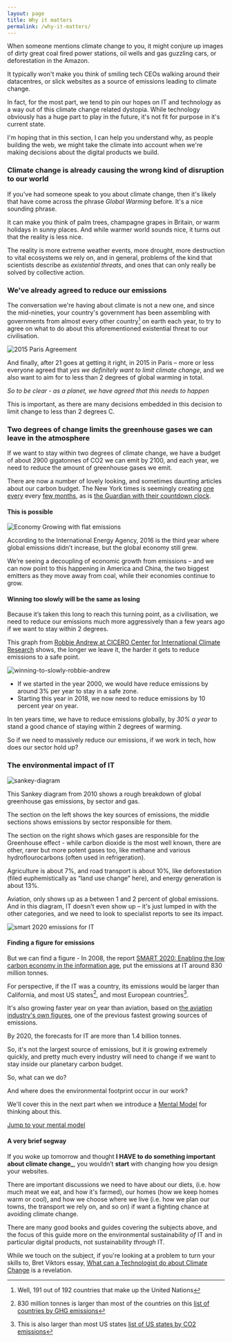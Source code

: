 ```yaml
---
layout: page
title: Why it matters
permalink: /why-it-matters/
---
```


When someone mentions climate change to you, it might conjure up images of dirty great coal fired power stations, oil wells and gas guzzling cars, or deforestation in the Amazon.

It typically won't make you think of smiling tech CEOs walking around their datacentres, or slick websites as a source of emissions leading to climate change.

In fact, for the most part, we tend to pin our hopes on IT and technology as a way out of this climate change related dystopia. While technology obviously has a huge part to play in the future, it's not fit for purpose in it's current state.

I'm hoping that in this section, I can help you understand why, as people building the web, we might take the climate into account when we're making decisions about the digital products we build.

### Climate change is already causing the wrong kind of disruption to our world

If you've had someone speak to you about climate change, then it's likely that have come across the phrase _Global Warming_ before. It's a nice sounding phrase.

It can make you think of palm trees, champagne grapes in Britain, or warm holidays in sunny places. And while warmer world sounds nice, it turns out that the reality is less nice.

The reality is more extreme weather events, more drought, more destruction to vital ecosystems we rely on, and in general, problems of the kind that scientists describe as _existential threats_, and ones that can only really be solved by collective action.

### We've already agreed to reduce our emissions

The conversation we're having about climate is not a new one, and since the mid-nineties, your country's government has been assembling with governments from almost every other country[^almost-all-countries] on earth each year, to try to agree on what to do about this aforementioned existential threat to our civilisation.

[^almost-all-countries]: Well, 191 out of 192 countries that make up the United Nations

![2015 Paris Agreement](../assets/why-it-matters/04-21-unfccc-paris.jpg)

And finally, after 21 goes at getting it right, in 2015 in Paris – more or less everyone agreed that _yes we definitely want to limit climate change_, and we also want to aim for to less than 2 degrees of global warming in total.

_So to be clear - as a planet, we have agreed that this needs to happen_

This is important, as there are many decisions embedded in this decision to limit change to less than 2 degrees C.

### Two degrees of change limits the greenhouse gases we can leave in the atmosphere

If we want to stay within two degrees of climate change, we have a budget of about 2900 gigatonnes of CO2 we can emit by 2100, and each year, we need to reduce the amount of greenhouse gases we emit.

There are now a number of lovely looking, and sometimes daunting articles about our carbon budget. The New York times is seemingly creating [one every][NY-Times-You-fix-it] every [few months][NY-Times-how-far-from-goals], as is [the Guardian with their countdown clock][graun-countdown-clock].

[NY-Times-You-fix-it]:https://www.nytimes.com/interactive/2017/08/29/opinion/climate-change-carbon-budget.html
[NY-Times-how-far-from-goals]:https://www.nytimes.com/interactive/2017/11/06/climate/world-emissions-goals-far-off-course.html
[graun-countdown-clock]:https://www.theguardian.com/environment/datablog/2017/jan/19/carbon-countdown-clock-how-much-of-the-worlds-carbon-budget-have-we-spent


#### This is possible

![Economy Growing with flat emissions](../assets/why-it-matters/global-carbon-emissions-flat-in-2016.png)

According to the International Energy Agency, 2016 is the third year where global emissions didn’t increase, but the global economy still grew.

We’re seeing a decoupling of economic growth from emissions – and we can now point to this happening in America and China, the two biggest emitters as they move away from coal, while their economies continue to grow.

#### Winning too slowly will be the same as losing

Because it’s taken this long to reach this turning point, as a civilisation, we need to reduce our emissions much more aggressively than a few years ago if we want to stay within 2 degrees.

This graph from [Robbie Andrew at CICERO Center for International Climate Research][robbie-andrew-mitigation-curves] shows, the longer we leave it, the harder it gets to reduce emissions to a safe point.

![winning-to-slowly-robbie-andrew](../assets/why-it-matters/global_mitigation_curves.png)

- If we started in the year 2000, we would have reduce emissions by around 3% per year to stay in a safe zone.
- Starting this year in 2018, we now need to reduce emissions by 10 percent year on year.

In ten years time, we have to reduce emissions globally, by _30% a year_ to stand a good chance of staying within 2 degrees of warming.

[robbie-andrew-mitigation-curves]:(http://folk.uio.no/roberan/t/global_mitigation_curves.shtml)

So if we need to massively reduce our emissions, if we work in tech, how does our sector hold up?

### The environmental impact of IT

![sankey-diagram](../assets/why-it-matters/2010-emissions-sankey.jpg)

This Sankey diagram from 2010 shows a rough breakdown of global greenhouse gas emissions, by sector and gas.

The section on the left shows the key sources of emissions, the middle sections shows emissions by sector responsible for them.

The section on the right shows which gases are responsible for the Greenhouse effect - while carbon dioxide is the most well known, there are other, rarer but more potent gases too, like methane and various hydroflourocarbons (often used in refrigeration).

Agriculture is about 7%, and road transport is about 10%, like deforestation (filed euphemistically as “land use change” here), and energy generation is about 13%.

Aviation, only shows up as a between 1 and 2 percent of global emissions. And in this diagram, IT doesn't even show up – it's just lumped in with the other categories, and we need to look to specialist reports to see its impact.

![smart 2020 emissions for IT](../assets/why-it-matters/smart-2020-emissions.png)

#### Finding a figure for emissions

But we can find a figure - In 2008, the report [SMART 2020: Enabling the low carbon economy in the information age][smart-2020], put the emissions at IT around 830 million tonnes.

For perspective, if the IT was a country, its emissions would be larger than California, and most US states[^more-than-most-states], and most European countries[^more-than-most-eu-countries].

It's also growing faster year on year than aviation, based on [the aviation industry's own figures][iata-growth-figures], one of the previous fastest growing sources of emissions.

By 2020, the forecasts for IT are more than 1.4 billion tonnes.

[iata-growth-figures]:(http://www.iata.org/pressroom/pr/Pages/2016-10-18-02.aspx)

[smart-2020]:https://www.theclimategroup.org/sites/default/files/archive/files/Smart2020Report.pdf


[^more-than-most-states]: 830 million tonnes is larger than most of the countries on this [list of countries by GHG emissions](https://en.wikipedia.org/wiki/List_of_countries_by_greenhouse_gas_emissions)
[^more-than-most-eu-countries]: This is also larger than most US states [list of US states by CO2 emissions](https://en.wikipedia.org/wiki/List_of_U.S._states_by_carbon_dioxide_emissions)

So, it's not the largest source of emissions, but it _is_ growing extremely quickly, and pretty much every industry will need to change if we want to stay inside our planetary carbon budget.

So, what can we do?

And where does the environmental footprint occur in our work?

We'll cover this in the next part when we introduce a [Mental Model](/mental-model) for thinking about this.

[Jump to your mental model](/mental-model)


#### A very brief segway

If you woke up tomorrow and thought **I HAVE to do something important about climate change_**, you wouldn’t **start** with changing how you design your websites.

There are important discussions we need to have about our diets, (i.e. how much meat we eat, and how it's farmed), our homes (how we keep homes warm or cool), and how we choose where we live (i.e. how we plan our towns, the transport we rely on, and so on) if want a fighting chance at avoiding climate change.

There are many good books and guides covering the subjects above, and the focus of this guide more on the environmental sustainability _of_ IT and in particular digital products, not sustainability _through_ IT.

While we touch on the subject, if you're looking at a problem to turn your skills to, Bret Viktors essay, [What can a Technologist do about Climate Change](http://worrydream.com/ClimateChange/) is a revelation.
